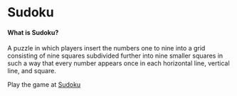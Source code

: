 # Sudoku
#### What is Sudoku?
A puzzle in which players insert the numbers one to nine into a grid consisting of nine squares subdivided further into nine smaller squares in such a way that every number appears once in each horizontal line, vertical line, and square.

Play the game at [Sudoku](https://adarsh-anand.github.io/Sudoku/)
